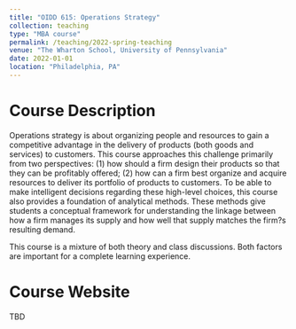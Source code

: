 ```yaml
---
title: "OIDD 615: Operations Strategy"
collection: teaching
type: "MBA course"
permalink: /teaching/2022-spring-teaching
venue: "The Wharton School, University of Pennsylvania"
date: 2022-01-01
location: "Philadelphia, PA"
---
```


Course Description
======
Operations strategy is about organizing people and resources to gain a competitive advantage in the delivery of products (both goods and services) to customers. This course approaches this challenge primarily from two perspectives: (1) how should a firm design their products so that they can be profitably offered; (2) how can a firm best organize and acquire resources to deliver its portfolio of products to customers. To be able to make intelligent decisions regarding these high-level choices, this course also provides a foundation of analytical methods. These methods give students a conceptual framework for understanding the linkage between how a firm manages its supply and how well that supply matches the firm?s resulting demand.

This course is a mixture of both theory and class discussions. Both factors are important for a complete learning experience.

Course Website
======
TBD
